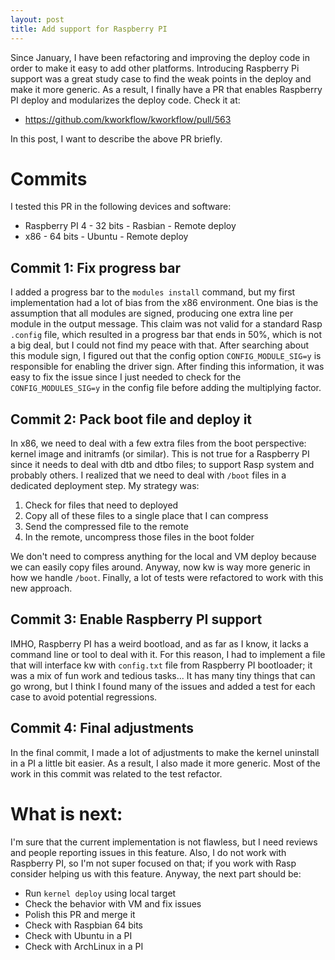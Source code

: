 ```yaml
---
layout: post
title: Add support for Raspberry PI
---
```


Since January, I have been refactoring and improving the deploy code in order
to make it easy to add other platforms. Introducing Raspberry Pi support was a
great study case to find the weak points in the deploy and make it more
generic. As a result, I finally have a PR that enables Raspberry PI deploy and
modularizes the deploy code. Check it at:

* <https://github.com/kworkflow/kworkflow/pull/563>

In this post, I want to describe the above PR briefly.

# Commits

I tested this PR in the following devices and software:

* Raspberry PI 4 - 32 bits - Rasbian - Remote deploy
* x86 - 64 bits - Ubuntu - Remote deploy

## Commit 1: Fix progress bar

I added a progress bar to the `modules install` command, but my first
implementation had a lot of bias from the x86 environment. One bias is the
assumption that all modules are signed, producing one extra line per module in
the output message. This claim was not valid for a standard Rasp `.config`
file, which resulted in a progress bar that ends in 50%, which is not a big
deal, but I could not find my peace with that. After searching about this
module sign, I figured out that the config option `CONFIG_MODULE_SIG=y` is
responsible for enabling the driver sign. After finding this information, it
was easy to fix the issue since I just needed to check for the
`CONFIG_MODULES_SIG=y` in the config file before adding the multiplying factor.

## Commit 2: Pack boot file and deploy it

In x86, we need to deal with a few extra files from the boot perspective:
kernel image and initramfs (or similar). This is not true for a Raspberry PI
since it needs to deal with dtb and dtbo files; to support Rasp system and
probably others. I realized that we need to deal with `/boot` files in a
dedicated deployment step. My strategy was:

1. Check for files that need to deployed
2. Copy all of these files to a single place that I can compress
3. Send the compressed file to the remote
4. In the remote, uncompress those files in the boot folder

We don't need to compress anything for the local and VM deploy because we can
easily copy files around. Anyway, now kw is way more generic in how we handle
`/boot`. Finally, a lot of tests were refactored to work with this new
approach.

## Commit 3: Enable Raspberry PI support

IMHO, Raspberry PI has a weird bootload, and as far as I know, it lacks a
command line or tool to deal with it. For this reason, I had to implement a
file that will interface kw with `config.txt` file from Raspberry PI
bootloader; it was a mix of fun work and tedious tasks... It has many tiny
things that can go wrong, but I think I found many of the issues and added a
test for each case to avoid potential regressions.

## Commit 4: Final adjustments

In the final commit, I made a lot of adjustments to make the kernel uninstall
in a PI a little bit easier. As a result, I also made it more generic. Most of
the work in this commit was related to the test refactor.

# What is next:

I'm sure that the current implementation is not flawless, but I need reviews
and people reporting issues in this feature. Also, I do not work with Raspberry
PI, so I'm not super focused on that; if you work with Rasp consider helping us
with this feature. Anyway, the next part should be:

* Run `kernel deploy` using local target
* Check the behavior with VM and fix issues
* Polish this PR and merge it
* Check with Raspbian 64 bits
* Check with Ubuntu in a PI
* Check with ArchLinux in a PI
